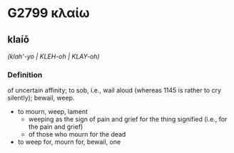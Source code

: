 # G2799 κλαίω

## klaíō

_(klah'-yo | KLEH-oh | KLAY-oh)_

### Definition

of uncertain affinity; to sob, i.e., wail aloud (whereas 1145 is rather to cry silently); bewail, weep.

- to mourn, weep, lament
  - weeping as the sign of pain and grief for the thing signified (i.e., for the pain and grief)
  - of those who mourn for the dead
- to weep for, mourn for, bewail, one

